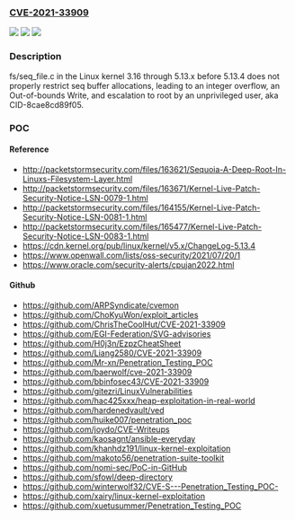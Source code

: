 ### [CVE-2021-33909](https://cve.mitre.org/cgi-bin/cvename.cgi?name=CVE-2021-33909)
![](https://img.shields.io/static/v1?label=Product&message=n%2Fa&color=blue)
![](https://img.shields.io/static/v1?label=Version&message=n%2Fa&color=blue)
![](https://img.shields.io/static/v1?label=Vulnerability&message=n%2Fa&color=brighgreen)

### Description

fs/seq_file.c in the Linux kernel 3.16 through 5.13.x before 5.13.4 does not properly restrict seq buffer allocations, leading to an integer overflow, an Out-of-bounds Write, and escalation to root by an unprivileged user, aka CID-8cae8cd89f05.

### POC

#### Reference
- http://packetstormsecurity.com/files/163621/Sequoia-A-Deep-Root-In-Linuxs-Filesystem-Layer.html
- http://packetstormsecurity.com/files/163671/Kernel-Live-Patch-Security-Notice-LSN-0079-1.html
- http://packetstormsecurity.com/files/164155/Kernel-Live-Patch-Security-Notice-LSN-0081-1.html
- http://packetstormsecurity.com/files/165477/Kernel-Live-Patch-Security-Notice-LSN-0083-1.html
- https://cdn.kernel.org/pub/linux/kernel/v5.x/ChangeLog-5.13.4
- https://www.openwall.com/lists/oss-security/2021/07/20/1
- https://www.oracle.com/security-alerts/cpujan2022.html

#### Github
- https://github.com/ARPSyndicate/cvemon
- https://github.com/ChoKyuWon/exploit_articles
- https://github.com/ChrisTheCoolHut/CVE-2021-33909
- https://github.com/EGI-Federation/SVG-advisories
- https://github.com/H0j3n/EzpzCheatSheet
- https://github.com/Liang2580/CVE-2021-33909
- https://github.com/Mr-xn/Penetration_Testing_POC
- https://github.com/baerwolf/cve-2021-33909
- https://github.com/bbinfosec43/CVE-2021-33909
- https://github.com/gitezri/LinuxVulnerabilities
- https://github.com/hac425xxx/heap-exploitation-in-real-world
- https://github.com/hardenedvault/ved
- https://github.com/huike007/penetration_poc
- https://github.com/joydo/CVE-Writeups
- https://github.com/kaosagnt/ansible-everyday
- https://github.com/khanhdz191/linux-kernel-exploitation
- https://github.com/makoto56/penetration-suite-toolkit
- https://github.com/nomi-sec/PoC-in-GitHub
- https://github.com/sfowl/deep-directory
- https://github.com/winterwolf32/CVE-S---Penetration_Testing_POC-
- https://github.com/xairy/linux-kernel-exploitation
- https://github.com/xuetusummer/Penetration_Testing_POC

